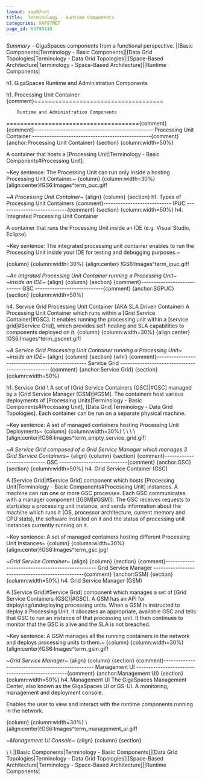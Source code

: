 ```yaml
---
layout: xap97net
title:  Terminology - Runtime Components
categories: XAP97NET
page_id: 63799418
---
```


*Summary* - GigaSpaces components from a functional perspective.
|[Basic Components|Terminology - Basic Components]|[Data Grid Topologies|Terminology - Data Grid Topologies]|[Space-Based Architecture|Terminology - Space-Based Architecture]||Runtime Components|


h1. GigaSpaces Runtime and Administration Components


h1. Processing Unit Container
{comment}=====================================

        Runtime and Administration Components

======================================{comment}
{comment}-------------------------------------------------
          Processing Unit Container
-------------------------------------------------{comment}
{anchor:Processing Unit Container}
{section}
{column:width=50%}

A container that hosts a [Processing Unit|Terminology - Basic Components#Processing Unit].

~Key sentence: The Processing Unit can run only inside a hosting Processing Unit Container.~
{column}
{column:width=30%}
{align:center}!GS6:Images^term_puc.gif!

~*A Processing Unit Container*~
{align}
{column}
{section}
h1. Types of Processing Unit Containers
{comment}----------------------------
          IPUC
----------------------------{comment}
{section}
{column:width=50%}
h4. Integrated Processing Unit Container

A container that runs the Processing Unit inside an IDE (e.g. Visual Studio, Eclipse).

~Key sentence: The integrated processing unit container enables to run the Processing Unit inside your IDE for testing and debugging purposes.~

{column}
{column:width=30%}
{align:center}
!GS6:Images^term_ipuc.gif!

~*An Intgrated Processing Unit Container running a Processing Unit*~
~*inside an IDE*~
{align}
{column}
{section}
{comment}----------------------------
          GSC
----------------------------{comment}
{anchor:SGPUC}
{section}
{column:width=50%}

h4. Service Grid Processing Unit Container (AKA SLA Driven Container)
A Processing Unit Container which runs within a [Grid Service Container|#GSC].
It enables running the processing unit within a [service grid|#Service Grid], which provides self-healing and SLA capabilities to components deployed on it.
{column}
{column:width=30%}
{align:center}
!GS6:Images^term_gscnet.gif!

~*A Service Grid Processing Unit Container running a Processing Unit*~
~*inside an IDE*~
{align}
{column}
{section}
{whr}
{comment}-------------------------------------------------
          Service Grid
-------------------------------------------------{comment}
{anchor:Service Grid}
{section}
{column:width=50%}

h1. Service Grid
\\
A set of [Grid Service Containers (GSC)|#GSC] managed by a [Grid Service Manager (GSM)|#GSM].
The containers host various deployments of [Processing Units|Terminology - Basic Components#Processing Unit], [Data Grid|Terminology - Data Grid Topologies].
Each container can be run on a separate physical machine.

~Key sentence: A set of managed containers hosting Processing Unit Deployments~
{column}
{column:width=30%}
\\
\\
\\
\\
{align:center}!GS6:Images^term_empty_service_grid.gif!

~*A Service Grid composed of a Grid Service Manager which manages 3 Grid Service Containers*~
{align}
{column}
{section}
{comment}----------------------------
          GSC
----------------------------{comment}
{anchor:GSC}
{section}
{column:width=50%}
h4. Grid Service Container (GSC)

A [Service Grid|#Service Grid] component which hosts [Processing Unit|Terminology - Basic Components#Processing Unit] instances.
A machine can run one or more GSC processes. Each GSC communicates with a manager component ([GSM|#GSM]). The GSC receives requests to start/stop a processing unit instance, and sends information about the machine which runs it (OS, processor architecture, current memory and CPU stats), the software installed on it and the status of processing unit instances currently running on it.

~Key sentence: A set of managed containers hosting different Processing Unit Instances~
{column}
{column:width=30%}
{align:center}!GS6:Images^term_gsc.jpg!

~*Grid Service Container*~
{align}
{column}
{section}
{comment}-------------------------------------------------
          Grid Service Manager
-------------------------------------------------{comment}
{anchor:GSM}
{section}
{column:width=50%}
h4. Grid Service Manager (GSM)

A [Service Grid|#Service Grid] component which manages a set of [Grid Service Containers (GSC)|#GSC].
A GSM has an API for deploying/undeploying processing units. When a GSM is instructed to deploy a Processing Unit, it allocates an appropriate, available GSC and tells that GSC to run an instance of that processing unit. It then continues to monitor that the GSC is alive and the SLA is not breached.

~Key sentence: A GSM manages all the running containers in the network and deploys processing units to them.~
{column}
{column:width=30%}
{align:center}!GS6:Images^term_gsm.gif!

~*Grid Service Manager*~
{align}
{column}
{section}
{comment}-------------------------------------------------
          Management UI
-------------------------------------------------{comment}
{anchor:Management UI}
{section}
{column:width=50%}
h4. Management UI
The GigaSpaces Management Center, also known as the GigaSpaces UI or GS-UI.
A monitoring, management and deployment console.

Enables the user to view and interact with the runtime components running in the network.

{column}
{column:width=30%}
\\
{align:center}!GS6:Images^term_management_ui.gif!

~*Management UI Console*~
{align}
{column}
{section}

\\
\\
|[Basic Components|Terminology - Basic Components]|[Data Grid Topologies|Terminology - Data Grid Topologies]|[Space-Based Architecture|Terminology - Space-Based Architecture]||Runtime Components|